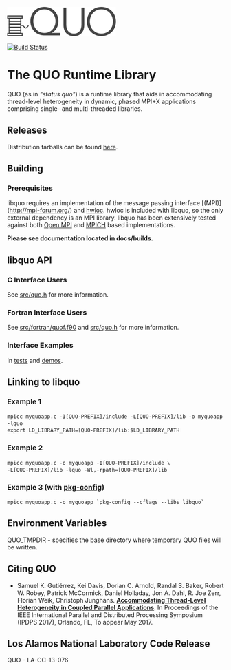 ![logo](docs/img/quo-logo.png)

[![Build Status](https://travis-ci.org/lanl/libquo.svg?branch=master)
](https://travis-ci.org/lanl/libquo)

# The QUO Runtime Library
QUO (as in *"status quo"*) is a runtime library that aids in accommodating
thread-level heterogeneity in dynamic, phased MPI+X applications comprising
single- and multi-threaded libraries.

## Releases
Distribution tarballs can be found [here](http://lanl.github.io/libquo/).

## Building
### Prerequisites
libquo requires an implementation of the message passing interface [(MPI)]
(http://mpi-forum.org/) and [hwloc](http://www.open-mpi.org/projects/hwloc).
hwloc is included with libquo, so the only external dependency is an MPI
library.  libquo has been extensively tested against both [Open MPI](
https://www.open-mpi.org/) and [MPICH](https://www.mpich.org/) based
implementations.

**Please see documentation located in docs/builds.**

## libquo API
### C Interface Users
See [src/quo.h](src/quo.h) for more information.

### Fortran Interface Users
See [src/fortran/quof.f90](src/fortran/quof.f90) and [src/quo.h](src/quo.h) for
more information.

### Interface Examples
In [tests](tests) and [demos](demos).

## Linking to libquo
### Example 1
```
mpicc myquoapp.c -I[QUO-PREFIX]/include -L[QUO-PREFIX]/lib -o myquoapp -lquo
export LD_LIBRARY_PATH=[QUO-PREFIX]/lib:$LD_LIBRARY_PATH
```
### Example 2
```
mpicc myquoapp.c -o myquoapp -I[QUO-PREFIX]/include \
-L[QUO-PREFIX]/lib -lquo -Wl,-rpath=[QUO-PREFIX]/lib
```
### Example 3 (with [pkg-config](https://www.freedesktop.org/wiki/Software/pkg-config/))
```
mpicc myquoapp.c -o myquoapp `pkg-config --cflags --libs libquo`
```

## Environment Variables
QUO_TMPDIR - specifies the base directory where temporary QUO files will be
             written.

## Citing QUO
* Samuel K. Gutiérrez, Kei Davis, Dorian C. Arnold, Randal S. Baker, Robert W.
  Robey, Patrick McCormick, Daniel Holladay, Jon A. Dahl, R. Joe Zerr, Florian
  Weik, Christoph Junghans. [**Accommodating Thread-Level Heterogeneity in
  Coupled Parallel Applications**](docs/publications/quo-ipdps17.pdf). In
  Proceedings of the IEEE International Parallel and Distributed Processing
  Symposium (IPDPS 2017), Orlando, FL, To appear May 2017.

## Los Alamos National Laboratory Code Release
QUO - LA-CC-13-076
